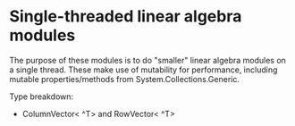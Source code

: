 # Single-threaded linear algebra modules

The purpose of these modules is to do "smaller" linear algebra modules on a single thread. These make use of mutability for performance, including mutable properties/methods from System.Collections.Generic.

Type breakdown:

* ColumnVector< ^T> and RowVector< ^T>